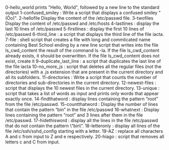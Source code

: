 0-hello_world prints "Hello, World", followed by a new line to the standard output
1-confused_smiley : Write a script that displays a confused smiley "(Ôo)".
2-hellofile Display the content of the /etc/passwd file.
3-twofiles Display the content of /etc/passwd and /etc/hosts
4-lastlines : display the last 10 lines of /etc/passwd
5-firstlines : display the first 10 lines of /etc/passwd
6-third_line : a script that displays the third line of the file iacta.
7-file : shell script that creates a file with long and commlicated name containing Best School ending by a new line
script that writes into the file ls_cwd_content the result of the command ls -la. If the file ls_cwd_content already exists, it should be overwritten. If the file ls_cwd_content does not exist, create it
9-duplicate_last_line : a script that duplicates the last line of the file iacta
10-no_more_js : script that deletes all the regular files (not the directories) with a .js extension that are present in the current directory and all its subfolders.
11-directories : Write a script that counts the number of directories and sub-directories in the current directory.
12-newest-files : script that displays the 10 newest files in the current directory.
13-unique : script that takes a list of words as input and prints only words that appear exactly once.
14-findthatword : display lines containing the pattern “root” from the file /etc/passwd.
15-countthatword : Display the number of lines that contain the pattern “bin” in the file /etc/passwd
16-whatnext : Display lines containing the pattern “root” and 3 lines after them in the file /etc/passwd.
17-hidethisword : display all the lines in the file /etc/passwd that do not contain the pattern \“bin\”.
18-letteronly : display all lines of the file /etc/ssh/sshd_config starting with a letter.
19-AZ : replace all characters A and c from input to Z and e respectively.
20-hiago : script that removes all letters c and C from input.
